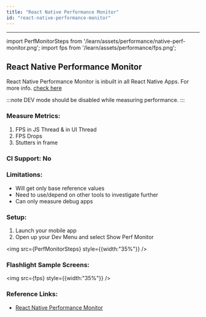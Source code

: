 ```yaml
---
title: "React Native Performance Monitor"
id: "react-native-performance-monitor"
---
```

---
import PerfMonitorSteps from '/learn/assets/performance/native-perf-monitor.png';
import fps from '/learn/assets/performance/fps.png';

## React Native Performance Monitor

React Native Performance Monitor is inbuilt in all React Native Apps. For more info. [check here](https://reactnative.dev/docs/performance#what-you-need-to-know-about-frames)

:::note
DEV mode should be disabled while measuring performance.
:::

### Measure Metrics:

1. FPS in JS Thread & in UI Thread
2. FPS Drops
3. Stutters in frame

### CI Support: No

### Limitations:

- Will get only base reference values
- Need to use/depend on other tools to investigate further
- Can only measure debug apps

### Setup:

1. Launch your mobile app
2. Open up your Dev Menu and select Show Perf Monitor

<img src={PerfMonitorSteps} style={{width:"35%"}} />

### Flashlight Sample Screens:

<img src={fps} style={{width:"35%"}} />

### Reference Links:

- [React Native Performance Monitor](https://reactnative.dev/docs/performance#what-you-need-to-know-about-frames)
